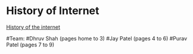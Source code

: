 # History of Internet

[History of the internet](http://dpjhistoryproject.eastus.azurecontainer.io/)

#Team: 
#Dhruv Shah (pages home to 3)
#Jay Patel (pages 4 to 6)
#Purav Patel (pages 7 to 9)